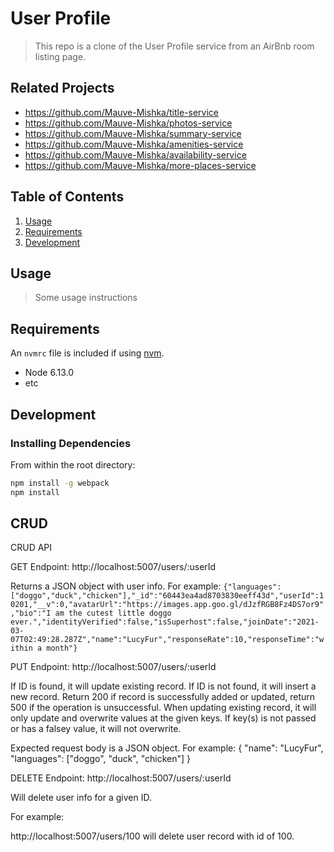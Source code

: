 # User Profile

> This repo is a clone of the User Profile service from an AirBnb room listing page.

## Related Projects

  - https://github.com/Mauve-Mishka/title-service
  - https://github.com/Mauve-Mishka/photos-service
  - https://github.com/Mauve-Mishka/summary-service
  - https://github.com/Mauve-Mishka/amenities-service
  - https://github.com/Mauve-Mishka/availability-service
  - https://github.com/Mauve-Mishka/more-places-service

## Table of Contents

1. [Usage](#Usage)
1. [Requirements](#requirements)
1. [Development](#development)

## Usage

> Some usage instructions

## Requirements

An `nvmrc` file is included if using [nvm](https://github.com/creationix/nvm).

- Node 6.13.0
- etc

## Development

### Installing Dependencies

From within the root directory:

```sh
npm install -g webpack
npm install
```
## CRUD
CRUD API

GET
Endpoint: http://localhost:5007/users/:userId

Returns a JSON object with user info. For example:
```{"languages":["doggo","duck","chicken"],"_id":"60443ea4ad8703830eeff43d","userId":10201,"__v":0,"avatarUrl":"https://images.app.goo.gl/dJzfRGB8Fz4DS7or9","bio":"I am the cutest little doggo ever.","identityVerified":false,"isSuperhost":false,"joinDate":"2021-03-07T02:49:28.287Z","name":"LucyFur","responseRate":10,"responseTime":"within a month"}```


PUT
Endpoint: http://localhost:5007/users/:userId

If ID is found, it will update existing record. If ID is not found, it will insert a new record.
Return 200 if record is successfully added or updated, return 500 if the operation is unsuccessful.
When updating existing record, it will only update and overwrite values at the given keys. If key(s) is not passed or has a falsey value, it will not overwrite.

Expected request body is a JSON object. For example:
{
  "name": "LucyFur",
  "languages": ["doggo", "duck", "chicken"]
}


DELETE
Endpoint: http://localhost:5007/users/:userId

Will delete user info for a given ID.

For example:

http://localhost:5007/users/100 will delete user record with id of 100.
